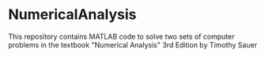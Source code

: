 # NumericalAnalysis
This repository contains MATLAB code to solve two sets of computer problems in the textbook "Numerical Analysis" 3rd Edition by Timothy Sauer
